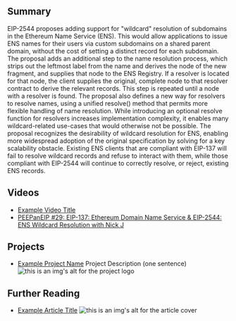 ## Summary

EIP-2544 proposes adding support for "wildcard" resolution of subdomains in the Ethereum Name Service (ENS). This would allow applications to issue ENS names for their users via custom subdomains on a shared parent domain, without the cost of setting a distinct record for each subdomain. The proposal adds an additional step to the name resolution process, which strips out the leftmost label from the name and derives the node of the new fragment, and supplies that node to the ENS Registry. If a resolver is located for that node, the client supplies the original, complete node to that resolver contract to derive the relevant records. This step is repeated until a node with a resolver is found. The proposal also defines a new way for resolvers to resolve names, using a unified resolve() method that permits more flexible handling of name resolution. While introducing an optional resolve function for resolvers increases implementation complexity, it enables many wildcard-related use-cases that would otherwise not be possible. The proposal recognizes the desirability of wildcard resolution for ENS, enabling more widespread adoption of the original specification by solving for a key scalability obstacle. Existing ENS clients that are compliant with EIP-137 will fail to resolve wildcard records and refuse to interact with them, while those compliant with EIP-2544 will continue to correctly resolve, or reject, existing ENS records.

## Videos

- [Example Video Title](https://www.youtube.com/watch?v=TDGq4aeevgY)
- [PEEPanEIP #29: EIP-137: Ethereum Domain Name Service & EIP-2544: ENS Wildcard Resolution with Nick J](https://www.youtube.com/watch?v=r3IqenS0VQo&list=PL4cwHXAawZxqu0PKKyMzG_3BJV_xZTi1F&index=84)

## Projects

- [Example Project Name](https://xxxx.xxx/xxxxx) Project Description (one sentence) ![this is an img's alt for the project logo](https://xxxx.xxx/project-logo.xxx)

## Further Reading

- [Example Article Title](https://xxxx.xxx/xxxxx) ![this is an img's alt for the article cover](https://xxxx.xxx/article-cover.xxx)
